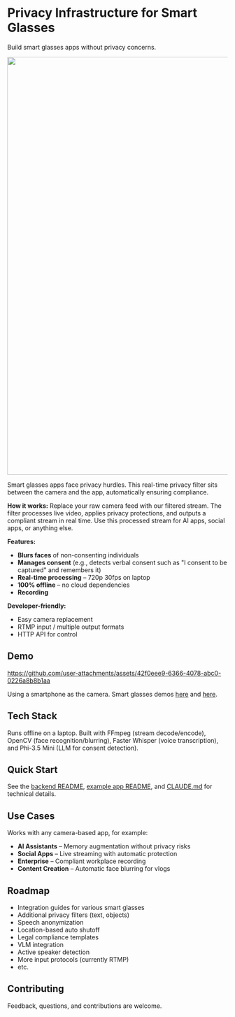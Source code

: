 # Privacy Infrastructure for Smart Glasses

Build smart glasses apps without privacy concerns.

<img width="1600" height="956" src="https://github.com/user-attachments/assets/2f71bd47-c959-4e6f-8d4e-28e4ca23d334" />

Smart glasses apps face privacy hurdles. This real-time privacy filter sits between the camera and the app, automatically ensuring compliance.

**How it works:** Replace your raw camera feed with our filtered stream. The filter processes live video, applies privacy protections, and outputs a compliant stream in real time. Use this processed stream for AI apps, social apps, or anything else.

**Features:**

- **Blurs faces** of non-consenting individuals
- **Manages consent** (e.g., detects verbal consent such as "I consent to be captured" and remembers it)
- **Real-time processing** – 720p 30fps on laptop
- **100% offline** – no cloud dependencies
- **Recording**

**Developer-friendly:**

- Easy camera replacement
- RTMP input / multiple output formats
- HTTP API for control

## Demo

https://github.com/user-attachments/assets/42f0eee9-6366-4078-abc0-0226a8b8b1aa

Using a smartphone as the camera. Smart glasses demos [here](https://x.com/caydengineer/status/1945236074961236481) and [here](https://x.com/s_diana_k/status/1944500312116723973).

## Tech Stack

Runs offline on a laptop. Built with FFmpeg (stream decode/encode), OpenCV (face recognition/blurring), Faster Whisper (voice transcription), and Phi-3.5 Mini (LLM for consent detection).

## Quick Start

See the [backend README](./backend/README.md), [example app README](./examples/rewind/README.md), and [CLAUDE.md](./CLAUDE.md) for technical details.

## Use Cases

Works with any camera-based app, for example:

- **AI Assistants** – Memory augmentation without privacy risks
- **Social Apps** – Live streaming with automatic protection
- **Enterprise** – Compliant workplace recording
- **Content Creation** – Automatic face blurring for vlogs

## Roadmap

- Integration guides for various smart glasses
- Additional privacy filters (text, objects)
- Speech anonymization
- Location-based auto shutoff
- Legal compliance templates
- VLM integration
- Active speaker detection
- More input protocols (currently RTMP)
- etc.

## Contributing

Feedback, questions, and contributions are welcome.
